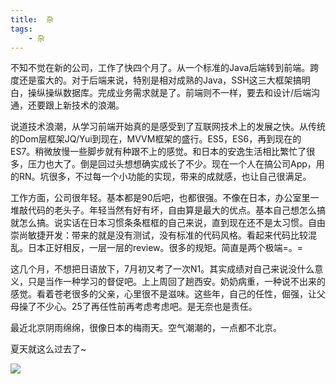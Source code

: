 ```yaml
---
title:  杂
tags: 
	- 杂
---
```


不知不觉在新的公司，工作了快四个月了。从一个标准的Java后端转到前端。跨度还是蛮大的。对于后端来说，特别是相对成熟的Java，SSH这三大框架搞明白，操纵操纵数据库。完成业务需求就是了。前端则不一样，要去和设计/后端沟通，还要跟上新技术的浪潮。

说道技术浪潮，从学习前端开始真的是感受到了互联网技术上的发展之快。从传统的Dom层框架JQ/Yui到现在，MVVM框架的盛行。ES5，ES6，再到现在的ES7。稍微放慢一些脚步就有种跟不上的感觉。和日本的安逸生活相比繁忙了很多，压力也大了。倒是回过头想想确实成长了不少。现在一个人在搞公司App，用的RN。坑很多，不过每一个小功能的实现，带来的成就感，也让自己很满足。
<!-- more -->
工作方面，公司很年轻。基本都是90后吧，也都很强。不像在日本，办公室里一堆敲代码的老头子。年轻当然有好有坏，自由算是最大的优点。基本自己想怎么搞就怎么搞。说实话在日本习惯条条框框的自己来说，直到现在还不是太习惯。自由崇尚敏捷开发：带来的就是没有测试，没有标准的代码风格。看起来代码比较混乱。日本正好相反，一层一层的review。很多的规矩。简直是两个极端=。=

这几个月，不想把日语放下，7月初又考了一次N1。其实成绩对自己来说没什么意义，只是当作一种学习的督促吧。上上周回了趟西安。奶奶病重，一种说不出来的感觉。看着苍老很多的父亲，心里很不是滋味。这些年，自己的任性，倔强，让父母操了不少心。25了再任性前再考虑考虑吧。是无奈也是责任。

最近北京阴雨绵绵，很像日本的梅雨天。空气潮潮的，一点都不北京。

夏天就这么过去了~

![](/assets/blogImg/20170819-01.jpg)